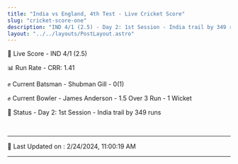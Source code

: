 ```yaml
---
title: "India vs England, 4th Test - Live Cricket Score"
slug: "cricket-score-one"
description: "IND 4/1 (2.5) - Day 2: 1st Session - India trail by 349 runs."
layout: "../../layouts/PostLayout.astro"
---
```


🔴 Live Score - IND 4/1 (2.5)  

📊 Run Rate - CRR: 1.41  

✊ Current Batsman - Shubman Gill - 0(1)  

✊ Current Bowler - James Anderson - 1.5 Over 3 Run - 1 Wicket  

📑 Status - Day 2: 1st Session - India trail by 349 runs

<br />

***

📝 Last Updated on : 2/24/2024, 11:00:19 AM

***

